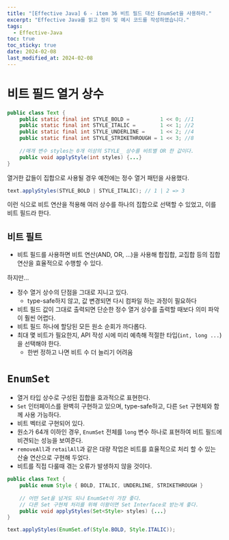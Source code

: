 ```yaml
---
title: "[Effective Java] 6 - item 36 비트 필드 대신 EnumSet을 사용하라."
excerpt: "Effective Java를 읽고 정리 및 예시 코드를 작성하였습니다."
tags:
  - Effective-Java
toc: true
toc_sticky: true
date: 2024-02-08
last_modified_at: 2024-02-08
---
```


# 비트 필드 열거 상수

```java
public class Text {  
    public static final int STYLE_BOLD =          1 << 0; //1  
    public static final int STYLE_ITALIC =        1 << 1; //2  
    public static final int STYLE_UNDERLINE =     1 << 2; //4  
    public static final int STYLE_STRIKETHROUGH = 1 << 3; //8  
      
    //매개 변수 styles는 0개 이상의 STYLE_ 상수를 비트별 OR 한 값이다.  
    public void applyStyle(int styles) {...}  
}
```

열거한 값들이 집합으로 사용될 경우 예전에는 정수 열거 패턴을 사용했다.

```java
text.applyStyles(STYLE_BOLD | STYLE_ITALIC); // 1 | 2 => 3
```

이런 식으로 비트 연산을 적용해 여러 상수를 하나의 집합으로 선택할 수 있었고, 이를 비트 필드라 한다.

## 비트 필트

- 비트 필드를 사용하면 비트 연산(AND, OR, ...)을 사용해 합집합, 교집합 등의 집합 연산을 효율적으로 수행할 수 있다.

하지만...

- 정수 열거 상수의 단점을 그대로 지니고 있다.
	- type-safe하지 않고, 값 변경되면 다시 컴파일 하는 과정이 필요하다
- 비트 필드 값이 그대로 출력되면 단순한 정수 열거 상수를 출력할 때보다 의미 파악이 훨씬 어렵다.
- 비트 필드 하나에 할당된 모든 원소 순회가 까다롭다.
- 최대 몇 비트가 필요한지, API 작성 시에 미리 예측해 적절한 타입(`int, long ...`)을 선택해야 한다.
	- 한번 정하고 나면 비트 수 더 늘리기 어려움

# `EnumSet`

- 열거 타입 상수로 구성된 집합을 효과적으로 표현한다.
- `Set` 인터페이스를 완벽히 구현하고 있으며, type-safe하고, 다른 `Set` 구현체와 함께 사용 가능하다.
- 비트 벡터로 구현되어 있다.
- 원소가 64개 이하인 경우, `EnumSet` 전체를 `long` 변수 하나로 표현하여 비트 필드에 비견되는 성능을 보여준다.
- `removeAll`과 `retailAll`과 같은 대량 작업은 비트를 효율적으로 처리 할 수 있는 산술 연산으로 구현해 두었다.
- 비트를 직접 다룰때 겪는 오류가 발생하지 않을 것이다.

```java
public class Text {  
    public enum Style { BOLD, ITALIC, UNDERLINE, STRIKETHROUGH }  
      
    // 어떤 Set을 넘겨도 되나 EnumSet이 가장 좋다.  
    // 다른 Set 구현체 처리를 위해 이왕이면 Set Interface로 받는게 좋다.  
    public void applyStyles(Set<Style> styles) {...}  
}

text.applyStyles(EnumSet.of(Style.BOLD, Style.ITALIC));
```